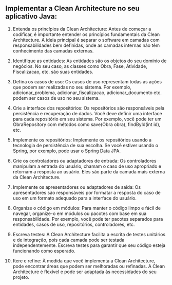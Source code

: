 
## Implementar a Clean Architecture no seu aplicativo Java:

1. Entenda os princípios da Clean Architecture: Antes de começar a codificar, é importante entender os princípios fundamentais da Clean Architecture. A ideia principal é separar o software em camadas com responsabilidades bem definidas, onde as camadas internas não têm conhecimento das camadas externas.

2. Identifique as entidades: As entidades são os objetos do seu domínio de negócios. No seu caso, as classes como Obra, Fase, Atividade, Fiscalizacao, etc. são suas entidades.

3. Defina os casos de uso: Os casos de uso representam todas as ações que podem ser realizadas no seu sistema. Por exemplo, adicionar_problema, adicionar_fiscalizacao, adicionar_documento etc. podem ser casos de uso no seu sistema.

4. Crie a interface dos repositórios: Os repositórios são responsáveis pela persistência e recuperação de dados. Você deve definir uma interface para cada repositório em seu sistema. Por exemplo, você pode ter um ObraRepository com métodos como save(Obra obra), findById(int id), etc.

6. Implemente os repositórios: Implemente os repositórios usando a tecnologia de persistência de sua escolha. Se você estiver usando o Spring, por exemplo, pode usar o Spring Data JPA.

7. Crie os controladores ou adaptadores de entrada: Os controladores manipulam a entrada do usuário, chamam o caso de uso apropriado e retornam a resposta ao usuário. Eles são parte da camada mais externa da Clean Architecture.

8. Implemente os apresentadores ou adaptadores de saída: Os apresentadores são responsáveis por formatar a resposta do caso de uso em um formato adequado para a interface do usuário.

9. Organize o código em módulos: Para manter o código limpo e fácil de navegar, organize-o em módulos ou pacotes com base em sua responsabilidade. Por exemplo, você pode ter pacotes separados para entidades, casos de uso, repositórios, controladores, etc.

10. Escreva testes: A Clean Architecture facilita a escrita de testes unitários e de integração, pois cada camada pode ser testada independentemente. Escreva testes para garantir que seu código esteja funcionando como esperado.

11. Itere e refine: À medida que você implementa a Clean Architecture, pode encontrar áreas que podem ser melhoradas ou refinadas. A Clean Architecture é flexível e pode ser adaptada às necessidades do seu projeto.

